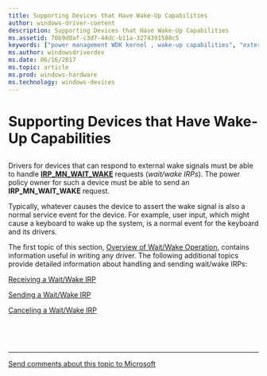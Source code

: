 ```yaml
---
title: Supporting Devices that Have Wake-Up Capabilities
author: windows-driver-content
description: Supporting Devices that Have Wake-Up Capabilities
ms.assetid: 70b9d0af-c3d7-44dc-b11a-3274391508c5
keywords: ["power management WDK kernel , wake-up capabilities", "external wake signals WDK", "awakening devices", "wake-up capabilities WDK power management", "device wake ups WDK power management", "IRP_MN_WAIT_WAKE", "restoring power WDK kernel", "IRPs WDK power management", "wait/wake IRPs WDK power management", "I/O request packets WDK power management"]
ms.author: windowsdriverdev
ms.date: 06/16/2017
ms.topic: article
ms.prod: windows-hardware
ms.technology: windows-devices
---
```


# Supporting Devices that Have Wake-Up Capabilities


## <a href="" id="ddk-supporting-devices-that-have-wake-up-capabilities-kg"></a>


Drivers for devices that can respond to external wake signals must be able to handle [**IRP\_MN\_WAIT\_WAKE**](https://msdn.microsoft.com/library/windows/hardware/ff551766) requests (*wait/wake IRPs*). The power policy owner for such a device must be able to send an **IRP\_MN\_WAIT\_WAKE** request.

Typically, whatever causes the device to assert the wake signal is also a normal service event for the device. For example, user input, which might cause a keyboard to wake up the system, is a normal event for the keyboard and its drivers.

The first topic of this section, [Overview of Wait/Wake Operation](overview-of-wait-wake-operation.md), contains information useful in writing any driver. The following additional topics provide detailed information about handling and sending wait/wake IRPs:

[Receiving a Wait/Wake IRP](receiving-a-wait-wake-irp.md)

[Sending a Wait/Wake IRP](sending-a-wait-wake-irp.md)

[Canceling a Wait/Wake IRP](canceling-a-wait-wake-irp.md)

 

 


--------------------
[Send comments about this topic to Microsoft](mailto:wsddocfb@microsoft.com?subject=Documentation%20feedback%20%5Bkernel\kernel%5D:%20Supporting%20Devices%20that%20Have%20Wake-Up%20Capabilities%20%20RELEASE:%20%286/14/2017%29&body=%0A%0APRIVACY%20STATEMENT%0A%0AWe%20use%20your%20feedback%20to%20improve%20the%20documentation.%20We%20don't%20use%20your%20email%20address%20for%20any%20other%20purpose,%20and%20we'll%20remove%20your%20email%20address%20from%20our%20system%20after%20the%20issue%20that%20you're%20reporting%20is%20fixed.%20While%20we're%20working%20to%20fix%20this%20issue,%20we%20might%20send%20you%20an%20email%20message%20to%20ask%20for%20more%20info.%20Later,%20we%20might%20also%20send%20you%20an%20email%20message%20to%20let%20you%20know%20that%20we've%20addressed%20your%20feedback.%0A%0AFor%20more%20info%20about%20Microsoft's%20privacy%20policy,%20see%20http://privacy.microsoft.com/default.aspx. "Send comments about this topic to Microsoft")


